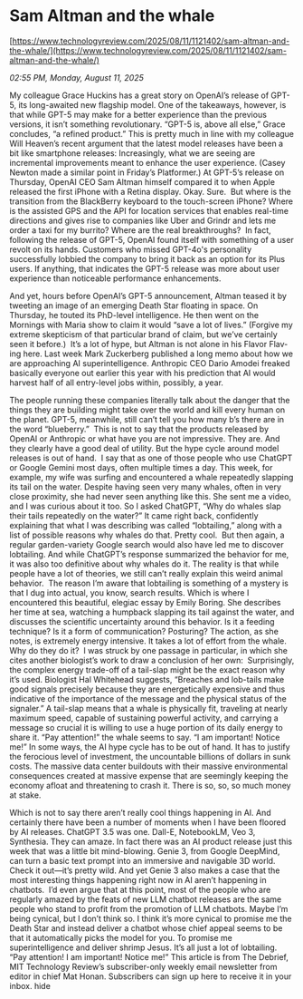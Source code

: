 # Sam Altman and the whale

[https://www.technologyreview.com/2025/08/11/1121402/sam-altman-and-the-whale/](https://www.technologyreview.com/2025/08/11/1121402/sam-altman-and-the-whale/)

*02:55 PM, Monday, August 11, 2025*

My colleague Grace Huckins has a great story on OpenAI’s release of GPT-5, its long-awaited new flagship model. One of the takeaways, however, is that while GPT-5 may make for a better experience than the previous versions, it isn’t something revolutionary. “GPT-5 is, above all else,” Grace concludes, “a refined product.” This is pretty much in line with my colleague Will Heaven’s recent argument that the latest model releases have been a bit like smartphone releases: Increasingly, what we are seeing are incremental improvements meant to enhance the user experience. (Casey Newton made a similar point in Friday’s Platformer.) At GPT-5’s release on Thursday, OpenAI CEO Sam Altman himself compared it to when Apple released the first iPhone with a Retina display. Okay. Sure.   But where is the transition from the BlackBerry keyboard to the touch-screen iPhone? Where is the assisted GPS and the API for location services that enables real-time directions and gives rise to companies like Uber and Grindr and lets me order a taxi for my burrito? Where are the real breakthroughs?  In fact, following the release of GPT-5, OpenAI found itself with something of a user revolt on its hands. Customers who missed GPT-4o's personality successfully lobbied the company to bring it back as an option for its Plus users. If anything, that indicates the GPT-5 release was more about user experience than noticeable performance enhancements.

And yet, hours before OpenAI’s GPT-5 announcement, Altman teased it by tweeting an image of an emerging Death Star floating in space. On Thursday, he touted its PhD-level intelligence. He then went on the Mornings with Maria show to claim it would “save a lot of lives.” (Forgive my extreme skepticism of that particular brand of claim, but we’ve certainly seen it before.)  It’s a lot of hype, but Altman is not alone in his Flavor Flav-ing here. Last week Mark Zuckerberg published a long memo about how we are approaching AI superintelligence. Anthropic CEO Dario Amodei freaked basically everyone out earlier this year with his prediction that AI would harvest half of all entry-level jobs within, possibly, a year.

The people running these companies literally talk about the danger that the things they are building might take over the world and kill every human on the planet. GPT-5, meanwhile, still can’t tell you how many b’s there are in the word “blueberry.”  This is not to say that the products released by OpenAI or Anthropic or what have you are not impressive. They are. And they clearly have a good deal of utility. But the hype cycle around model releases is out of hand.  I say that as one of those people who use ChatGPT or Google Gemini most days, often multiple times a day. This week, for example, my wife was surfing and encountered a whale repeatedly slapping its tail on the water. Despite having seen very many whales, often in very close proximity, she had never seen anything like this. She sent me a video, and I was curious about it too. So I asked ChatGPT, “Why do whales slap their tails repeatedly on the water?” It came right back, confidently explaining that what I was describing was called “lobtailing,” along with a list of possible reasons why whales do that. Pretty cool.  But then again, a regular garden-variety Google search would also have led me to discover lobtailing. And while ChatGPT’s response summarized the behavior for me, it was also too definitive about why whales do it. The reality is that while people have a lot of theories, we still can’t really explain this weird animal behavior.  The reason I’m aware that lobtailing is something of a mystery is that I dug into actual, you know, search results. Which is where I encountered this beautiful, elegiac essay by Emily Boring. She describes her time at sea, watching a humpback slapping its tail against the water, and discusses the scientific uncertainty around this behavior. Is it a feeding technique? Is it a form of communication? Posturing? The action, as she notes, is extremely energy intensive. It takes a lot of effort from the whale. Why do they do it?  I was struck by one passage in particular, in which she cites another biologist’s work to draw a conclusion of her own:  Surprisingly, the complex energy trade-off of a tail-slap might be the exact reason why it’s used. Biologist Hal Whitehead suggests, “Breaches and lob-tails make good signals precisely because they are energetically expensive and thus indicative of the importance of the message and the physical status of the signaler.” A tail-slap means that a whale is physically fit, traveling at nearly maximum speed, capable of sustaining powerful activity, and carrying a message so crucial it is willing to use a huge portion of its daily energy to share it. “Pay attention!” the whale seems to say. “I am important! Notice me!”  In some ways, the AI hype cycle has to be out of hand. It has to justify the ferocious level of investment, the uncountable billions of dollars in sunk costs. The massive data center buildouts with their massive environmental consequences created at massive expense that are seemingly keeping the economy afloat and threatening to crash it. There is so, so, so much money at stake.

Which is not to say there aren’t really cool things happening in AI. And certainly there have been a number of moments when I have been floored by AI releases. ChatGPT 3.5 was one. Dall-E, NotebookLM, Veo 3, Synthesia. They can amaze. In fact there was an AI product release just this week that was a little bit mind-blowing. Genie 3, from Google DeepMind, can turn a basic text prompt into an immersive and navigable 3D world. Check it out—it’s pretty wild. And yet Genie 3 also makes a case that the most interesting things happening right now in AI aren’t happening in chatbots.  I’d even argue that at this point, most of the people who are regularly amazed by the feats of new LLM chatbot releases are the same people who stand to profit from the promotion of LLM chatbots. Maybe I’m being cynical, but I don’t think so. I think it’s more cynical to promise me the Death Star and instead deliver a chatbot whose chief appeal seems to be that it automatically picks the model for you. To promise me superintelligence and deliver shrimp Jesus. It’s all just a lot of lobtailing. “Pay attention! I am important! Notice me!” This article is from The Debrief, MIT Technology Review’s subscriber-only weekly email newsletter from editor in chief Mat Honan. Subscribers can sign up here to receive it in your inbox. hide

